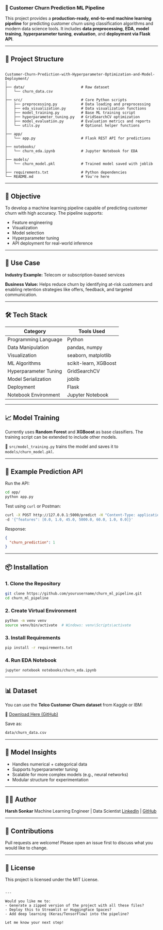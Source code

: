 ### 🔁 Customer Churn Prediction ML Pipeline

This project provides a **production-ready, end-to-end machine learning pipeline** for predicting customer churn using classification algorithms and modern data science tools. It includes **data preprocessing**, **EDA**, **model training**, **hyperparameter tuning**, **evaluation**, and **deployment via Flask API**.

---

## 📂 Project Structure

```

Customer-Churn-Prediction-with-Hyperparameter-Optimization-and-Model-Deployment/
│
├── data/                          # Raw dataset
│   └── churn_data.csv
│
├── src/                           # Core Python scripts
│   ├── preprocessing.py           # Data loading and preprocessing
│   ├── eda_visualization.py       # Data visualization functions
│   ├── model_training.py          # Base ML training script
│   ├── hyperparameter_tuning.py   # GridSearchCV optimization
│   ├── model_evaluation.py        # Evaluation metrics and reports
│   └── utils.py                   # Optional helper functions
│
├── app/
│   └── app.py                     # Flask REST API for predictions
│
├── notebooks/
│   └── churn_eda.ipynb            # Jupyter Notebook for EDA
│
├── models/
│   └── churn_model.pkl            # Trained model saved with joblib
│
├── requirements.txt               # Python dependencies
└── README.md                      # You're here

````

---

## 📌 Objective

To develop a machine learning pipeline capable of predicting customer churn with high accuracy. The pipeline supports:
- Feature engineering
- Visualization
- Model selection
- Hyperparameter tuning
- API deployment for real-world inference

---

## 💼 Use Case

**Industry Example:** Telecom or subscription-based services

**Business Value:** Helps reduce churn by identifying at-risk customers and enabling retention strategies like offers, feedback, and targeted communication.

---

## 🛠️ Tech Stack

| Category               | Tools Used                          |
|------------------------|-------------------------------------|
| Programming Language   | Python                              |
| Data Manipulation      | pandas, numpy                       |
| Visualization          | seaborn, matplotlib                 |
| ML Algorithms          | scikit-learn, XGBoost               |
| Hyperparameter Tuning  | GridSearchCV                        |
| Model Serialization    | joblib                              |
| Deployment             | Flask                               |
| Notebook Environment   | Jupyter Notebook                    |

---

## 📈 Model Training

Currently uses **Random Forest** and **XGBoost** as base classifiers. The training script can be extended to include other models.

📂 `src/model_training.py` trains the model and saves it to `models/churn_model.pkl`.

---

## 🧪 Example Prediction API

Run the API:
```bash
cd app/
python app.py
````

Test using `curl` or Postman:

```bash
curl -X POST http://127.0.0.1:5000/predict -H "Content-Type: application/json" \
-d '{"features": [0.0, 1.0, 45.0, 5000.0, 60.0, 1.0, 0.0]}'
```

Response:

```json
{
  "churn_prediction": 1
}
```

---

## 📦 Installation

### 1. Clone the Repository

```bash
git clone https://github.com/yourusername/churn_ml_pipeline.git
cd churn_ml_pipeline
```

### 2. Create Virtual Environment

```bash
python -m venv venv
source venv/bin/activate  # Windows: venv\Scripts\activate
```

### 3. Install Requirements

```bash
pip install -r requirements.txt
```

### 4. Run EDA Notebook

```bash
jupyter notebook notebooks/churn_eda.ipynb
```

---

## 📊 Dataset

You can use the **Telco Customer Churn dataset** from Kaggle or IBM:

🔗 [Download Here (GitHub)](https://raw.githubusercontent.com/IBM/telco-customer-churn-on-icp4d/master/data/Telco-Customer-Churn.csv)

Save as:

```bash
data/churn_data.csv
```

---

## 🧠 Model Insights

* Handles numerical + categorical data
* Supports hyperparameter tuning
* Scalable for more complex models (e.g., neural networks)
* Modular structure for experimentation

---

## 👨‍💻 Author

**Harsh Sonkar**
Machine Learning Engineer | Data Scientist
[LinkedIn](https://www.linkedin.com/in/harsh-sonkar/) | [GitHub](https://github.com/harsh-sonkar)

---

## 🤝 Contributions

Pull requests are welcome! Please open an issue first to discuss what you would like to change.

---

## 📜 License

This project is licensed under the MIT License.

```

---

Would you like me to:
- Generate a zipped version of the project with all these files?
- Deploy this to Streamlit or HuggingFace Spaces?
- Add deep learning (Keras/TensorFlow) into the pipeline?

Let me know your next step!
```
